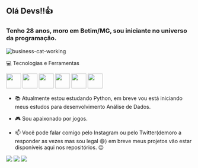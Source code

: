 ## Olá Devs!!👍

### Tenho 28 anos, moro em Betim/MG, sou iniciante no universo da programação.

![business-cat-working](https://user-images.githubusercontent.com/87741428/157910165-39961d52-2385-401f-b66a-be0beea8096b.gif)

<p>
  
</p>

💻 Tecnologias e Ferramentas
<p>
  
</p>

<div>
  <img src=https://img.shields.io/badge/Python-14354C?style=for-the-badge&logo=python&logoColor=white width="40" height="40"/>
  <img src="https://cdn.jsdelivr.net/gh/devicons/devicon/icons/spring/spring-original-wordmark.svg" width="40" height="40"/>
  <img src="https://cdn.jsdelivr.net/gh/devicons/devicon/icons/gradle/gradle-plain-wordmark.svg" width="40" height="40"/>
  <img src="https://cdn.jsdelivr.net/gh/devicons/devicon/icons/postgresql/postgresql-original-wordmark.svg" width="40" height="40"/>
  <img src="https://cdn.jsdelivr.net/gh/devicons/devicon/icons/docker/docker-original-wordmark.svg" width="40" height="40"/>
  <img src="https://cdn.jsdelivr.net/gh/devicons/devicon/icons/android/android-original-wordmark.svg" width="40" height="40"/>
  
</div>
<p> </p>

- 📚 Atualmente estou estudando Python, em breve vou está iniciando meus estudos para desenvolvimento Análise de Dados.

- 🎮 Sou apaixonado  por jogos.

- 📫 Você pode falar comigo pelo Instagram ou pelo Twitter(demoro a responder  as vezes  mas sou legal  😄) em breve meus projetos vão estar disponíveis aqui nos repositórios. 😉
<p>

</p>

<div>
  
  <a href="https://www.linkedin.com/in/guilherme-maia-200b0a1a4/" target="_blank"> <img src="https://img.shields.io/badge/LinkedIn-0077B5?style=for-the-badge&logo=linkedin&logoColor=white" target="_blank"></a>
  <a href="https://www.instagram.com/guilhermejmaia7/" target="_blank"><img src="https://img.shields.io/badge/-Instagram-%23E4405F?style=for-the-badge&logo=instagram&logoColor=white" target="_blank"></a>
   <a href="https://twitter.com/Guilhermejmaia1" target="_blank"> <img src="https://img.shields.io/badge/Twitter-1DA1F2?style=for-the-badge&logo=twitter&logoColor=white" target="_blank"></a>
  
</div>

